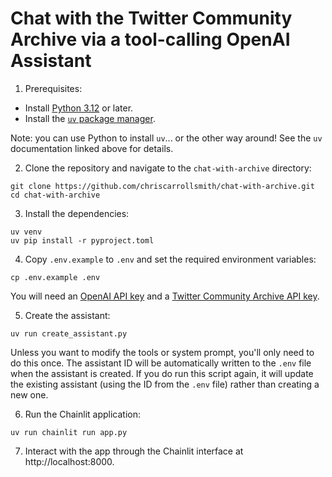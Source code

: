 # Chat with the Twitter Community Archive via a tool-calling OpenAI Assistant

1. Prerequisites:

- Install [Python 3.12](https://www.python.org/downloads/) or later.
- Install the [`uv` package manager](https://github.com/astral-sh/uv).

Note: you can use Python to install `uv`... or the other way around! See the `uv` documentation linked above for details.

2. Clone the repository and navigate to the `chat-with-archive` directory:

```
git clone https://github.com/chriscarrollsmith/chat-with-archive.git
cd chat-with-archive
```

3. Install the dependencies:

```
uv venv
uv pip install -r pyproject.toml
```

4. Copy `.env.example` to `.env` and set the required environment variables:

```
cp .env.example .env
```

You will need an [OpenAI API key](https://platform.openai.com/account/api-keys) and a [Twitter Community Archive API key](https://archive.org/services/api/archive.php).

5. Create the assistant:

```
uv run create_assistant.py
```

Unless you want to modify the tools or system prompt, you'll only need to do this once. The assistant ID will be automatically written to the `.env` file when the assistant is created. If you do run this script again, it will update the existing assistant (using the ID from the `.env` file) rather than creating a new one.

6. Run the Chainlit application:

```
uv run chainlit run app.py
```

7. Interact with the app through the Chainlit interface at http://localhost:8000.
